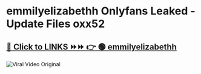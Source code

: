 
 # emmilyelizabethh Onlyfans Leaked - Update Files oxx52

## <h2><a href="https://clipsfans.com/emmilyelizabethh&ref=git">🔗 Click to LINKS ⏩⏩ 👉 🟢 emmilyelizabethh </a></h2>

<a href="https://clipsfans.com/emmilyelizabethh&ref=git" rel="nofollow" data-target="animated-image.originalLink"><img src="https://i.ibb.co.com/xMMVF88/686577567.gif" alt="Viral Video Original" style="max-width: 100%; display: inline-block;" data-target="animated-image.originalImage"></a>

